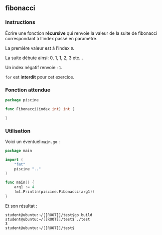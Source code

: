 ## fibonacci

### Instructions

Écrire une fonction **récursive** qui renvoie la valeur de la suite de fibonacci correspondant à l'index passé en paramètre.

La premiére valeur est à l'index `0`.

La suite débute ainsi: 0, 1, 1, 2, 3 etc...

Un index négatif renvoie `-1`.

`for` est **interdit** pour cet exercice.

### Fonction attendue

```go
package piscine

func Fibonacci(index int) int {

}
```

### Utilisation

Voici un éventuel `main.go` :

```go
package main

import (
	"fmt"
	piscine ".."
)

func main() {
	arg1 := 4
	fmt.Println(piscine.Fibonacci(arg1))
}
```

Et son résultat :

```console
student@ubuntu:~/[[ROOT]]/test$go build
student@ubuntu:~/[[ROOT]]/test$ ./test
3
student@ubuntu:~/[[ROOT]]/test$
```
